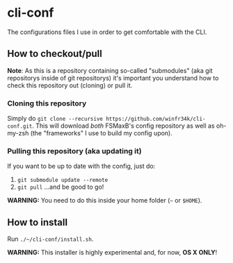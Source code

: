 # cli-conf
The configurations files I use in order to get comfortable with the CLI.

## How to checkout/pull
**Note**: As this is a repository containing so-called "submodules" (aka git repositorys inside of git repositorys) it's important you understand how to check this repository out (cloning) or pull it.

### Cloning this repository
Simply do `git clone --recursive https://github.com/winfr34k/cli-conf.git`.
This will download *both* FSMaxB's config repository as well as oh-my-zsh (the "frameworks" I use to build my config upon).

### Pulling this repository (aka updating it)
If you want to be up to date with the config, just do:
1. `git submodule update --remote` 
2. `git pull` 
...and be good to go!

**WARNING:** You need to do this inside your home folder (`~` or `$HOME`).

## How to install
Run `./~/cli-conf/install.sh`.

**WARNING:** This installer is highly experimental and, for now, **OS X ONLY**!
